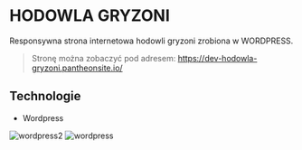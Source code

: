 # HODOWLA GRYZONI

Responsywna strona internetowa hodowli gryzoni zrobiona w WORDPRESS.


> Stronę można zobaczyć pod adresem: https://dev-hodowla-gryzoni.pantheonsite.io/



## Technologie
- Wordpress




![wordpress2](https://user-images.githubusercontent.com/105555319/168491732-5cb81fee-ac0d-4830-9267-bae2738707d4.png)
![wordpress](https://user-images.githubusercontent.com/105555319/168491739-de657ac8-e330-4c1e-9033-4f98d016e27b.png)

